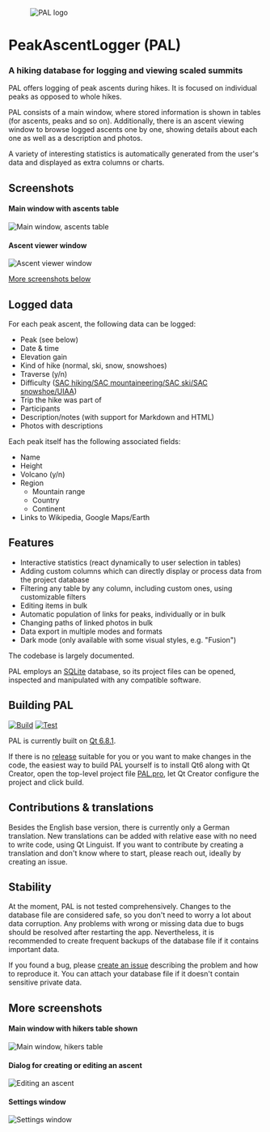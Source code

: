            ![PAL logo](resources/icons/ico/logo_peak_multisize_square.ico)

# PeakAscentLogger (PAL)

### A hiking database for logging and viewing scaled summits

PAL offers logging of peak ascents during hikes.
It is focused on individual peaks as opposed to whole hikes.

PAL consists of a main window, where stored information is shown in tables (for ascents, peaks and so on).
Additionally, there is an ascent viewing window to browse logged ascents one by one, showing details about each one as well as a description and photos.

A variety of interesting statistics is automatically generated from the user's data and displayed as extra columns or charts.



## Screenshots

#### Main window with ascents table

![Main window, ascents table](resources/screenshots/ascents_table.png)

#### Ascent viewer window

![Ascent viewer window](resources/screenshots/ascent_viewer.png)

[More screenshots below](#more_screens)



## Logged data

For each peak ascent, the following data can be logged:

- Peak (see below)
- Date & time
- Elevation gain
- Kind of hike (normal, ski, snow, snowshoes)
- Traverse (y/n)
- Difficulty ([SAC hiking/SAC mountaineering/SAC ski/SAC snowshoe/UIAA](https://www.bergfreunde.eu/alpine-grades-calculator/))
- Trip the hike was part of
- Participants
- Description/notes (with support for Markdown and HTML)
- Photos with descriptions

Each peak itself has the following associated fields:

- Name
- Height
- Volcano (y/n)
- Region
	- Mountain range
	- Country
	- Continent
- Links to Wikipedia, Google Maps/Earth

## Features

- Interactive statistics (react dynamically to user selection in tables)
- Adding custom columns which can directly display or process data from the project database
- Filtering any table by any column, including custom ones, using customizable filters
- Editing items in bulk
- Automatic population of links for peaks, individually or in bulk
- Changing paths of linked photos in bulk
- Data export in multiple modes and formats
- Dark mode (only available with some visual styles, e.g. "Fusion")

The codebase is largely documented.

PAL employs an [SQLite](https://www.sqlite.org) database, so its project files can be opened, inspected and manipulated with any compatible software.



## Building PAL

[![Build](https://github.com/svetter/pal/actions/workflows/build.yml/badge.svg)](https://github.com/svetter/pal/actions/workflows/build.yml)
[![Test](https://github.com/svetter/pal/actions/workflows/test.yml/badge.svg)](https://github.com/svetter/pal/actions/workflows/test.yml)

PAL is currently built on [Qt 6.8.1](https://wiki.qt.io/Qt_6.8_Release).

If there is no [release](https://github.com/svetter/pal/releases) suitable for you or you want to make changes in the code, the easiest way to build PAL yourself is to install Qt6 along with Qt Creator, open the top-level project file [PAL.pro](PAL.pro), let Qt Creator configure the project and click build.



## Contributions & translations

Besides the English base version, there is currently only a German translation.
New translations can be added with relative ease with no need to write code, using Qt Linguist.
If you want to contribute by creating a translation and don't know where to start, please reach out, ideally by creating an issue.



## Stability

At the moment, PAL is not tested comprehensively.
Changes to the database file are considered safe, so you don't need to worry a lot about data corruption.
Any problems with wrong or missing data due to bugs should be resolved after restarting the app.
Nevertheless, it is recommended to create frequent backups of the database file if it contains important data.

If you found a bug, please [create an issue](https://github.com/svetter/pal/issues/new) describing the problem and how to reproduce it.
You can attach your database file if it doesn't contain sensitive private data.



## More screenshots <a name="more_screens">

#### Main window with hikers table shown

![Main window, hikers table](resources/screenshots/hikers_table.png)

#### Dialog for creating or editing an ascent

![Editing an ascent](resources/screenshots/edit_ascent.png)

#### Settings window

![Settings window](resources/screenshots/settings.png)
